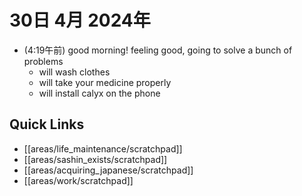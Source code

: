 # 30日 4月 2024年
- (4:19午前) good morning! feeling good, going to solve a bunch of problems
  - will wash clothes
  - will take your medicine properly
  - will install calyx on the phone
 



## Quick Links
- [[areas/life_maintenance/scratchpad]]
- [[areas/sashin_exists/scratchpad]]
- [[areas/acquiring_japanese/scratchpad]]
- [[areas/work/scratchpad]]
